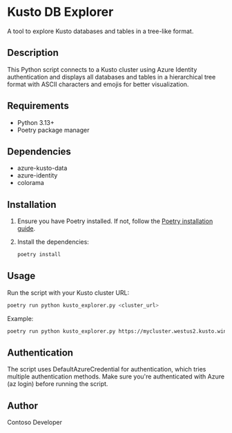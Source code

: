# Kusto DB Explorer

A tool to explore Kusto databases and tables in a tree-like format.

## Description

This Python script connects to a Kusto cluster using Azure Identity authentication and displays all databases and tables in a hierarchical tree format with ASCII characters and emojis for better visualization.

## Requirements

- Python 3.13+
- Poetry package manager

## Dependencies

- azure-kusto-data
- azure-identity
- colorama

## Installation

1. Ensure you have Poetry installed. If not, follow the [Poetry installation guide](https://python-poetry.org/docs/#installation).

2. Install the dependencies:
   ```bash
   poetry install
   ```

## Usage

Run the script with your Kusto cluster URL:
```bash
poetry run python kusto_explorer.py <cluster_url>
```

Example:
```bash
poetry run python kusto_explorer.py https://mycluster.westus2.kusto.windows.net
```

## Authentication

The script uses DefaultAzureCredential for authentication, which tries multiple authentication methods. Make sure you're authenticated with Azure (az login) before running the script.

## Author

Contoso Developer